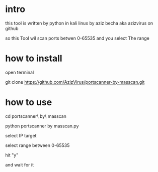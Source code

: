 # intro

this tool is written by python in kali linux by aziz becha aka azizvirus on github



so this Tool wil scan ports betwen 0-65535 and you select The range



# how to install



open terminal



git clone https://github.com/AzizVirus/portscanner-by-masscan.git



# how to use


cd portscanner\ by\ masscan



python portscanner by masscan.py



select IP target



select range between 0-65535



hit "y"



and wait for it



